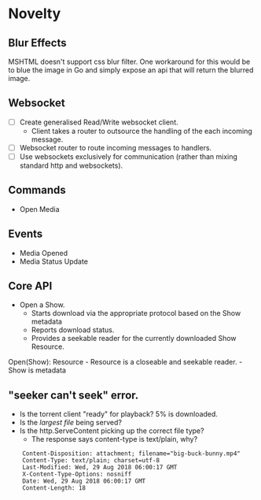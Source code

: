 # Novelty

## Blur Effects

MSHTML doesn't support css blur filter. One workaround for this would be to blue the image in Go and simply expose an api that will return the blurred image.

## Websocket

- [ ] Create generalised Read/Write websocket client.
    - Client takes a router to outsource the handling of the each incoming message.
- [ ] Websocket router to route incoming messages to handlers.
- [ ] Use websockets exclusively for communication (rather than mixing standard http and websockets).

## Commands

- Open Media

## Events

- Media Opened
- Media Status Update

## Core API

- Open a Show.
    - Starts download via the appropriate protocol based on the Show metadata
    - Reports download status.
    - Provides a seekable reader for the currently downloaded Show Resource.

Open(Show): Resource
    - Resource is a closeable and seekable reader.
    - Show is metadata


## "seeker can't seek" error.

- Is the torrent client "ready" for playback? 5% is downloaded.
- Is the _largest file_ being served?
- Is the http.ServeContent picking up the correct file type? 
    - The response says content-type is text/plain, why? 

```
    Content-Disposition: attachment; filename="big-buck-bunny.mp4"
    Content-Type: text/plain; charset=utf-8
    Last-Modified: Wed, 29 Aug 2018 06:00:17 GMT
    X-Content-Type-Options: nosniff
    Date: Wed, 29 Aug 2018 06:00:17 GMT
    Content-Length: 18
```